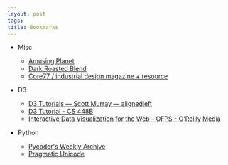 ```yaml
---
layout: post
tags: 
title: Bookmarks
---
```

* Misc
  - [Amusing Planet](http://www.amusingplanet.com/)
  - [Dark Roasted Blend](http://www.darkroastedblend.com/)
  - [Core77 / industrial design magazine + resource](http://core77.com/)

* D3
  - [D3 Tutorials — Scott Murray — alignedleft](http://alignedleft.com/tutorials/d3/)
  - [D3 Tutorial - CS 448B](https://graphics.stanford.edu/wikis/cs448b-12-fall/D3_Tutorial)
  - [Interactive Data Visualization for the Web - OFPS - O'Reilly Media](http://ofps.oreilly.com/titles/9781449339739/index.html)
* Python
  - [Pycoder's Weekly Archive](http://pycoders.com/archive.html)
  - [Pragmatic Unicode](http://nedbatchelder.com/text/unipain.html)
